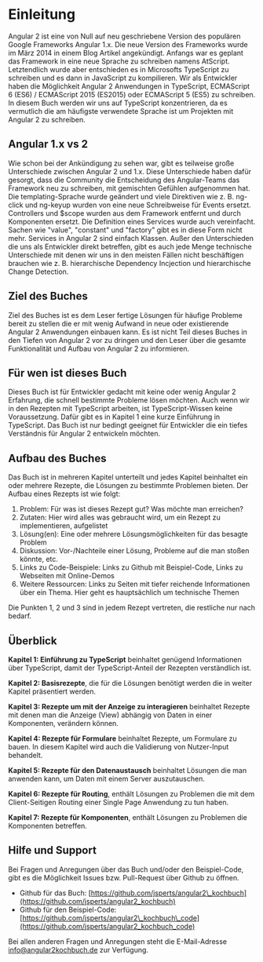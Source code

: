 # Einleitung

Angular 2 ist eine von Null auf neu geschriebene Version des populären Google Frameworks Angular 1.x.
Die neue Version des Frameworks wurde im März 2014 in einem Blog Artikel angekündigt. Anfangs war es geplant das Framework in eine neue Sprache zu schreiben namens AtScript.
Letztendlich wurde aber entschieden es in Microsofts TypeScript zu schreiben und es dann in JavaScript zu kompilieren.
Wir als Entwickler haben die Möglichkeit Angular 2 Anwendungen in TypeScript, ECMAScript 6 (ES6) / ECMAScript 2015 (ES2015) oder ECMAScript 5 (ES5) zu schreiben.
In diesem Buch werden wir uns auf TypeScript konzentrieren, da es vermutlich die am häufigste verwendete Sprache ist um Projekten mit Angular 2 zu schreiben.

## Angular 1.x vs 2

Wie schon bei der Ankündigung zu sehen war, gibt es teilweise große Unterschiede zwischen Angular 2 und 1.x.
Diese Unterschiede haben dafür gesorgt, dass die Community die Entscheidung des Angular-Teams das Framework neu zu schreiben, mit gemischten Gefühlen aufgenommen hat.
Die templating-Sprache wurde geändert und viele Direktiven wie z. B. ng-click und ng-keyup wurden von eine neue Schreibweise für Events ersetzt.
Controllers und $scope wurden aus dem Framework entfernt und durch Komponenten ersetzt.
Die Definition eines Services wurde auch vereinfacht. Sachen wie "value", "constant" und "factory" gibt es in diese Form nicht mehr. Services in Angular 2 sind einfach Klassen.
Außer den Unterschieden die uns als Entwickler direkt betreffen, gibt es auch jede Menge technische Unterschiede mit denen wir uns in den meisten Fällen nicht beschäftigen brauchen wie z. B. hierarchische Dependency Incjection und hierarchische Change Detection.

## Ziel des Buches

Ziel des Buches ist es dem Leser fertige Lösungen für häufige Probleme bereit zu stellen die er mit wenig Aufwand in neue oder existierende Angular 2 Anwendungen einbauen kann.
Es ist nicht Teil dieses Buches in den Tiefen von Angular 2 vor zu dringen und den Leser über die gesamte Funktionalität und Aufbau von Angular 2 zu informieren.

## Für wen ist dieses Buch

Dieses Buch ist für Entwickler gedacht mit keine oder wenig Angular 2 Erfahrung, die schnell bestimmte Probleme lösen möchten.
Auch wenn wir in den Rezepten mit TypeScript arbeiten, ist TypeScript-Wissen keine Voraussetzung. Dafür gibt es in Kapitel 1 eine kurze Einführung in TypeScript.
Das Buch ist nur bedingt geeignet für Entwickler die ein tiefes Verständnis für Angular 2 entwickeln möchten.

## Aufbau des Buches

Das Buch ist in mehreren Kapitel unterteilt und jedes Kapitel beinhaltet ein oder mehrere Rezepte, die Lösungen zu bestimmte Problemen bieten. Der Aufbau eines Rezepts ist wie folgt:

1. Problem: Für was ist dieses Rezept gut? Was möchte man erreichen?
2. Zutaten: Hier wird alles was gebraucht wird, um ein Rezept zu implementieren, aufgelistet
3. Lösung(en): Eine oder mehrere Lösungsmöglichkeiten für das besagte Problem
4. Diskussion: Vor-/Nachteile einer Lösung, Probleme auf die man stoßen könnte, etc.
5. Links zu Code-Beispiele: Links zu Github mit Beispiel-Code, Links zu Webseiten mit Online-Demos
6. Weitere Ressourcen: Links zu Seiten mit tiefer reichende Informationen über ein Thema. Hier geht es hauptsächlich um technische Themen

Die Punkten 1, 2 und 3 sind in jedem Rezept vertreten, die restliche nur nach bedarf.

## Überblick

__Kapitel 1: Einführung zu TypeScript__ beinhaltet genügend Informationen über TypeScript, damit der TypeScript-Anteil der Rezepten verständlich ist.

__Kapitel 2: Basisrezepte__, die für die Lösungen benötigt werden die in weiter Kapitel präsentiert werden.

__Kapitel 3: Rezepte um mit der Anzeige zu interagieren__ beinhaltet Rezepte mit denen man die Anzeige (View) abhängig von Daten in einer Komponenten, verändern können.

__Kapitel 4: Rezepte für Formulare__ beinhaltet Rezepte, um Formulare zu bauen. In diesem Kapitel wird auch die Validierung von Nutzer-Input behandelt.

__Kapitel 5: Rezepte für den Datenaustausch__ beinhaltet Lösungen die man anwenden kann, um Daten mit einem Server auszutauschen.

__Kapitel 6: Rezepte für Routing__, enthält Lösungen zu Problemen die mit dem Client-Seitigen Routing einer Single Page Anwendung zu tun haben.

__Kapitel 7: Rezepte für Komponenten__, enthält Lösungen zu Problemen die Komponenten betreffen.

## Hilfe und Support

Bei Fragen und Anregungen über das Buch und/oder den Beispiel-Code, gibt es die Möglichkeit Issues bzw. Pull-Request über Github zu öffnen.

* Github für das Buch: [https://github.com/jsperts/angular2\_kochbuch](https://github.com/jsperts/angular2_kochbuch)
* Github für den Beispiel-Code: [https://github.com/jsperts/angular2\_kochbuch\_code](https://github.com/jsperts/angular2_kochbuch_code)

Bei allen anderen Fragen und Anregungen steht die E-Mail-Adresse [info@angular2kochbuch.de](mailto:info@angular2kochbuch.de) zur Verfügung.

